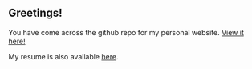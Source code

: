 ## Greetings!

You have come across the github repo for my personal website.
[View it here!](http://www.christopherchiles.com/)

My resume is also available [here](./christopher_chiles_resume.pdf).
